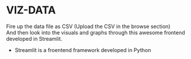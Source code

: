 # VIZ-DATA
Fire up the data file as CSV (Upload the CSV in the browse section)</br>
And then look into the visuals and graphs through this awesome frontend developed in Streamlit. 
- Streamlit is a froentend framework developed in Python
